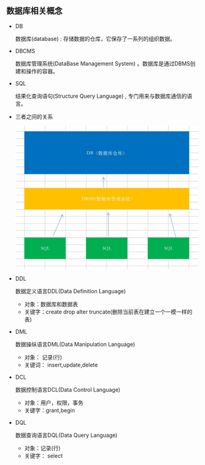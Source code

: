 ## 数据库相关概念

- DB

  数据库(database) : 存储数据的仓库，它保存了一系列的组织数据。

- DBCMS

  数据库管理系统(DataBase Management System) 。数据库是通过DBMS创建和操作的容器。

- SQL

  结果化查询语句(Structure Query Language) , 专门用来与数据库通信的语言。

- 三者之间的关系

  ![](../images/01/1.2.1.jpg)

- DDL

  数据定义语言DDL(Data Definition Language)

  - 对象：数据库和数据表
  - 关键字：create drop alter truncate(删除当前表在建立一个一模一样的表)

- DML

  数据操纵语言DML(Data Manipulation Language)　

  - 对象： 记录(行)
  - 关键词： insert,update,delete

- DCL

  数据控制语言DCL(Data Control Language)  

  - 对象：用户，权限，事务
  - 关键字：grant,begin

- DQL

  数据查询语言DQL(Data Query Language)

  - 对象：记录(行)
  - 关键字： select